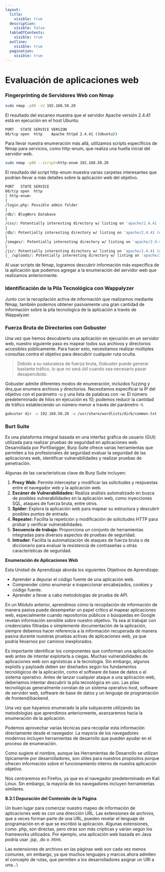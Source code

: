 ```yaml
---
layout:
  title:
    visible: true
  description:
    visible: false
  tableOfContents:
    visible: true
  outline:
    visible: true
  pagination:
    visible: true
---
```


# Evaluación de aplicaciones web

### **Fingerprinting de Servidores Web con Nmap**

```bash
sudo nmap -p80 -sV 192.168.50.20
```

El resultado del escaneo muestra que el servidor Apache versión 2.4.41 está en ejecución en el host Ubuntu.

```bash
PORT   STATE SERVICE VERSION
80/tcp open  http    Apache httpd 2.4.41 ((Ubuntu))
```

Para llevar nuestra enumeración más allá, utilizamos scripts específicos de Nmap para servicios, como http-enum, que realiza una huella inicial del servidor web.

```bash
sudo nmap -p80 --script=http-enum 192.168.50.20
```

El resultado del script http-enum muestra varias carpetas interesantes que podrían llevar a más detalles sobre la aplicación web del objetivo.

```bash
PORT   STATE SERVICE
80/tcp open  http
| http-enum:
|
/login.php: Possible admin folder
|
/db/: BlogWorx Database
|
/css/: Potentially interesting directory w/ listing on 'apache/2.4.41 (ubuntu)'
|
/db/: Potentially interesting directory w/ listing on 'apache/2.4.41 (ubuntu)'
|
/images/: Potentially interesting directory w/ listing on 'apache/2.4.41 (ubuntu)'
|
/js/: Potentially interesting directory w/ listing on 'apache/2.4.41 (ubuntu)'
|_ /uploads/: Potentially interesting directory w/ listing on 'apache/2.4.41 (ubuntu)'
```

Al usar scripts de Nmap, logramos descubrir información más específica de la aplicación que podemos agregar a la enumeración del servidor web que realizamos anteriormente.

### **Identificación de la Pila Tecnológica con Wappalyzer**

Junto con la recopilación activa de información que realizamos mediante Nmap, también podemos obtener pasivamente una gran cantidad de información sobre la pila tecnológica de la aplicación a través de Wappalyzer.

### **Fuerza Bruta de Directorios con Gobuster**

Una vez que hemos descubierto una aplicación en ejecución en un servidor web, nuestro siguiente paso es mapear todos sus archivos y directorios accesibles públicamente. Para hacer esto, necesitamos realizar múltiples consultas contra el objetivo para descubrir cualquier ruta oculta.&#x20;

> Debido a su naturaleza de fuerza bruta, Gobuster puede generar bastante tráfico, lo que no será útil cuando sea necesario pasar desapercibido.

Gobuster admite diferentes modos de enumeración, incluidos fuzzing y dns,que enumera archivos y directorios. Necesitamos especificar la IP del objetivo con el parámetro -u y una lista de palabras con -w. El número predeterminado de hilos en ejecución es 10; podemos reducir la cantidad de tráfico estableciendo un número menor a través del parámetro -t.

```bash
gobuster dir -u 192.168.50.20 -w /usr/share/wordlists/dirb/common.txt -t 5
```

### Burt Suite&#x20;

Es una plataforma integral basada en una interfaz gráfica de usuario (GUI) utilizada para realizar pruebas de seguridad en aplicaciones web. Desarrollada por PortSwigger, Burp Suite ofrece varias herramientas que permiten a los profesionales de seguridad evaluar la seguridad de las aplicaciones web, identificar vulnerabilidades y realizar pruebas de penetración.

Algunas de las características clave de Burp Suite incluyen:

1. **Proxy Web:** Permite interceptar y modificar las solicitudes y respuestas entre el navegador web y la aplicación web.
2. **Escáner de Vulnerabilidades:** Realiza análisis automatizado en busca de posibles vulnerabilidades en la aplicación web, como inyecciones SQL, ataques de fuerza bruta, entre otros.
3. **Spider:** Explora la aplicación web para mapear su estructura y descubrir posibles puntos de entrada.
4. **Repeater:** Facilita la repetición y modificación de solicitudes HTTP para probar y verificar vulnerabilidades.
5. **Secuencia de trabajo:** Proporciona un conjunto de herramientas integradas para diversos aspectos de pruebas de seguridad.
6. **Intruder:** Facilita la automatización de ataques de fuerza bruta o de diccionario para evaluar la resistencia de contraseñas u otras características de seguridad.

**Enumeración de Aplicaciones Web**

Esta Unidad de Aprendizaje aborda los siguientes Objetivos de Aprendizaje:

* Aprender a depurar el código fuente de una aplicación web.
* Comprender cómo enumerar e inspeccionar encabezados, cookies y código fuente.
* Aprender a llevar a cabo metodologías de prueba de API.

En un Módulo anterior, aprendimos cómo la recopilación de información de manera pasiva puede desempeñar un papel crítico al mapear aplicaciones web, especialmente cuando repositorios públicos o búsquedas en Google revelan información sensible sobre nuestro objetivo. Ya sea al trabajar con credenciales filtradas o simplemente documentación de la aplicación, siempre debemos hacer referencia a la información recuperada de manera pasiva durante nuestras pruebas activas de aplicaciones web, ya que podría llevarnos por caminos inexplorados.

Es importante identificar los componentes que conforman una aplicación web antes de intentar explotarla a ciegas. Muchas vulnerabilidades de aplicaciones web son agnósticas a la tecnología. Sin embargo, algunos exploits y payloads deben ser diseñados según los fundamentos tecnológicos de la aplicación, como el software de base de datos o el sistema operativo. Antes de lanzar cualquier ataque a una aplicación web, deberíamos intentar descubrir la pila tecnológica en uso. Las pilas tecnológicas generalmente constan de un sistema operativo host, software de servidor web, software de base de datos y un lenguaje de programación de frontend/backend.

Una vez que hayamos enumerado la pila subyacente utilizando las metodologías que aprendimos anteriormente, avanzaremos hacia la enumeración de la aplicación.

Podemos aprovechar varias técnicas para recopilar esta información directamente desde el navegador. La mayoría de los navegadores modernos incluyen herramientas de desarrollo que pueden ayudar en el proceso de enumeración.

Como sugiere el nombre, aunque las Herramientas de Desarrollo se utilizan típicamente por desarrolladores, son útiles para nuestros propósitos porque ofrecen información sobre el funcionamiento interno de nuestra aplicación objetivo.

Nos centraremos en Firefox, ya que es el navegador predeterminado en Kali Linux. Sin embargo, la mayoría de los navegadores incluyen herramientas similares.

**8.3.1 Depuración del Contenido de la Página**

Un buen lugar para comenzar nuestro mapeo de información de aplicaciones web es con una dirección URL. Las extensiones de archivos, que a veces forman parte de una URL, pueden revelar el lenguaje de programación en el que se escribió la aplicación. Algunas extensiones, como .php, son directas, pero otras son más crípticas y varían según los frameworks utilizados. Por ejemplo, una aplicación web basada en Java podría usar .jsp, .do o .html.

Las extensiones de archivos en las páginas web son cada vez menos comunes, sin embargo, ya que muchos lenguajes y marcos ahora admiten el concepto de rutas, que permiten a los desarrolladores asignar un URI a una...\
